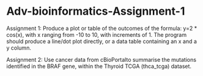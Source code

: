 # Adv-bioinformatics-Assignment-1

Assignment 1:
Produce a	plot	or	table	of	the	outcomes of	the	formula:	y=2 * cos(x),	with	x	ranging from	-10	to	10,	with	increments	of	1. The	program	should	produce	a	line/dot plot	directly, or a data	table	containing	an	x	and	a	y	column.

Assignment 2:
Use cancer data from	cBioPortalto summarise the	mutations	identified in	the	BRAF gene, within	the	Thyroid TCGA (thca_tcga) dataset.
